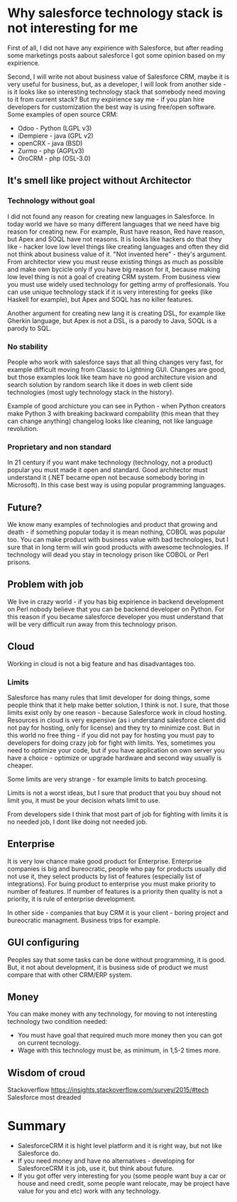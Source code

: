 # Why salesforce technology stack is not interesting for me

First of all, I did not have any expirience with Salesforce, but after reading some marketings posts aabout salesforce I got some opinion based on my expirience.

Second, I will write not about business value of Salesforce CRM, maybe it is very useful for business, but, as a developer, I will look from another side - is it looks like so interesting technology stack that somebody need moving to it from current stack?
But my expirience say me - if you plan hire developers for customization the best way is using free/open software. Some examples of open source CRM:
* Odoo - Python (LGPL v3)
* iDempiere - java (GPL v2)
* openCRX - java (BSD)
* Zurmo - php (AGPLv3)
* OroCRM - php (OSL-3.0)

## It's smell like project without Architector

### Technology without goal

I did not found any reason for creating new languages in Salesforce.
In today world we have so many different languages that we need have big reason for creating new.
For example, Rust have reason, Red have reason, but Apex and SOQL have not reasons.
It is looks like hackers do that they like - hacker love low level things like creating languages and often they did not think about business value of it. "Not invented here" - they's argument.
From architector view you must reuse existing things as much as possible and make own bycicle only if you have big reason for it, because making low level thing is not a goal of creating CRM system.
From business view you must use widely used technology for getting army of proffesionals.
You can use unique technology stack if it is very interesting for geeks (like Haskell for example), but Apex and SOQL has no killer features.

Another argument for creating new lang it is creating DSL, for example like Gherkin language, but Apex is not a DSL, is a parody to Java, SOQL is a parody to SQL.

### No stability

People who work with salesforce says that all thing changes very fast, for example difficult moving from Classic to Lightning GUI.
Changes are good, but those examples look like team have no good architecture vision and search solution by random search like it does in web client side technologies (most ugly technology stack in the history).

Example of good archicture you can see in Python - when Python creators make Python 3 with breaking backward compability (this mean that they can change anything) changelog looks like cleaning, not like language revolution.

### Proprietary and non standard

In 21 century if you want make technology (technology, not a product) popular you must made it open and standard. Good architector must understand it (.NET became open not because somebody boring in Microsoft).
In this case best way is using popular programming languages.

## Future?

We know many examples of technologies and product that growing and death - if something popular today it is mean nothing, COBOL was popular too.
You can make product with business value with bad technologies, but I sure that in long term will win good products with awesome technologies.
If technology will dead you stay in tecnology prison like COBOL or Perl prisons.

## Problem with job

We live in crazy world - if you has big expirience in backend development on Perl nobody believe that you can be backend developer on Python.
For this reason if you became salesforce developer you must understand that will be very difficult run away from this technology prison.

## Cloud

Working in cloud is not a big feature and has disadvantages too.

### Limits

Salesforce has many rules that limit developer for doing things, some people think that it help make better solution, I think is not.
I sure, that those limits exist only by one reason - because Salesforce work in cloud hosting.
Resources in cloud is very expensive (as i understand salesforce client did not pay for hosting, only for license) and they try to minimize cost.
But in this world no free thing - if you did not pay for hosting you must pay to developers for doing crazy job for fight with limits.
Yes, sometimes you need to optimize your code, but if you have application on own server you have a choice - optimize or upgrade hardware and second way usually is cheaper.

Some limits are very strange - for example limits to batch procesing.

Limits is not a worst ideas, but I sure that product that you buy shoud not limit you, it must be your decision whats limit to use.

From developers side I think that most part of job for fighting with limits it is no needed job, I dont like doing not needed job.

## Enterprise

It is very low chance make good product for Enterprise. Enterprise companies is big and bureocratic, people who pay for products usually did not use it, they select products by list of features (especially list of integrations).
For buing product to enterprise you must make priority to number of features.
If number of features is a priority then quality is not a priority, it is rule of enterprise development.

In other side - companies that buy CRM it is your client - boring project and bureocratic managment.
Business trips for example.

## GUI configuring

Peoples say that some tasks can be done without programming, it is good.
But, it not about development, it is business side of product we must compare that with other CRM/ERP system.

## Money

You can make money with any technology, for moving to not interesting technology two condition needed:
* You must have goal that required much more money then you can got on current tecnology.
* Wage with this technology must be, as minimum, in 1,5-2 times more.

## Wisdom of croud

Stackoverflow
https://insights.stackoverflow.com/survey/2015/#tech
Salesforce most dreaded

# Summary

* SalesforceCRM it is hight level platform and it is right way, but not like Salesforce do.
* If you need money and have no alternatives - developing for SalesforceCRM it is job, use it, but think about future.
* If you got offer very interesting for you (some people want buy a car or house and need credit, some people want relocate, may be project have value for you and etc) work with any technology.
